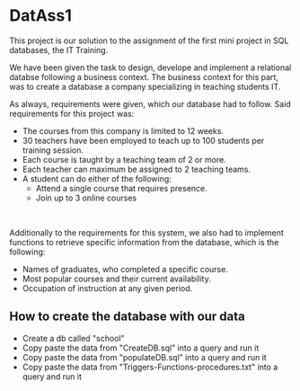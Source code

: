 # DatAss1

This project is our solution to the assignment of the first mini project in SQL databases, the IT Training.

We have been given the task to design, develope and implement a relational databse following a business context. The business context for this part, was to create a database a company specializing in teaching students IT.

As always, requirements were given, which our database had to follow.
Said requirements for this project was:
- The courses from this company is limited to 12 weeks.
- 30 teachers have been employed to teach up to 100 students per training session.
- Each course is taught by a teaching team of 2 or more.
- Each teacher can maximum be assigned to 2 teaching teams.
- A student can do either of the following:
  - Attend a single course that requires presence.
  - Join up to 3 online courses

<br>

Additionally to the requirements for this system, we also had to implement functions to retrieve specific information from the database, which is the following:
- Names of graduates, who completed a specific course.
- Most popular courses and their current availability.
- Occupation of instruction at any given period.


## How to create the database with our data
- Create a db called "school" 
- Copy paste the data from "CreateDB.sql" into a query and run it
- Copy paste the data from "populateDB.sql" into a query and run it
- Copy paste the data from "Triggers-Functions-procedures.txt" into a query and run it
